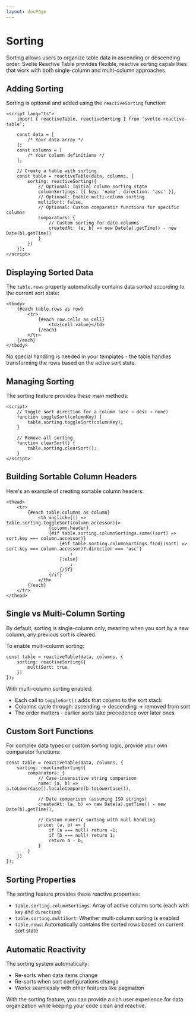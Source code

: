 ```yaml
---
layout: docPage
---
```


<script lang="ts">
	import { reactiveBreadcrumb } from '$shared/lib/breadcrumb.svelte'
	import { BookOpen } from '@lucide/svelte';

	const breadcrumb = reactiveBreadcrumb();
	breadcrumb.setItems([
		{
			icon: BookOpen, 
			href: '/docs/introduction'
		},
		{
			title: 'Core Concepts',
		},
		{
			title: 'Sorting'
		}
	])
</script>

# Sorting

Sorting allows users to organize table data in ascending or descending order. Svelte Reactive Table provides flexible, reactive sorting capabilities that work with both single-column and multi-column approaches.

## Adding Sorting

Sorting is optional and added using the `reactiveSorting` function:

```svelte
<script lang="ts">
	import { reactiveTable, reactiveSorting } from 'svelte-reactive-table';

	const data = [
		/* Your data array */
	];
	const columns = [
		/* Your column definitions */
	];

	// Create a table with sorting
	const table = reactiveTable(data, columns, {
		sorting: reactiveSorting({
			// Optional: Initial column sorting state
			columnSortings: [{ key: 'name', direction: 'asc' }],
			// Optional: Enable multi-column sorting
			multiSort: false,
			// Optional: Custom comparator functions for specific columns
			comparators: {
				// Custom sorting for date columns
				createdAt: (a, b) => new Date(a).getTime() - new Date(b).getTime()
			}
		})
	});
</script>
```

## Displaying Sorted Data

The `table.rows` property automatically contains data sorted according to the current sort state:

```svelte
<tbody>
	{#each table.rows as row}
		<tr>
			{#each row.cells as cell}
				<td>{cell.value}</td>
			{/each}
		</tr>
	{/each}
</tbody>
```

No special handling is needed in your templates - the table handles transforming the rows based on the active sort state.

## Managing Sorting

The sorting feature provides these main methods:

```svelte
<script>
	// Toggle sort direction for a column (asc → desc → none)
	function toggleSort(columnKey) {
		table.sorting.toggleSort(columnKey);
	}

	// Remove all sorting
	function clearSort() {
		table.sorting.clearSort();
	}
</script>
```

## Building Sortable Column Headers

Here's an example of creating sortable column headers:

```svelte
<thead>
	<tr>
		{#each table.columns as column}
			<th onclick={() => table.sorting.toggleSort(column.accessor)}>
				{column.header}
				{#if table.sorting.columnSortings.some((sort) => sort.key === column.accessor)}
					{#if table.sorting.columnSortings.find((sort) => sort.key === column.accessor)?.direction === 'asc'}
						↑
					{:else}
						↓
					{/if}
				{/if}
			</th>
		{/each}
	</tr>
</thead>
```

## Single vs Multi-Column Sorting

By default, sorting is single-column only, meaning when you sort by a new column, any previous sort is cleared.

To enable multi-column sorting:

```svelte
const table = reactiveTable(data, columns, {
	sorting: reactiveSorting({
		multiSort: true
	})
});
```

With multi-column sorting enabled:

- Each call to `toggleSort()` adds that column to the sort stack
- Columns cycle through: ascending → descending → removed from sort
- The order matters - earlier sorts take precedence over later ones

## Custom Sort Functions

For complex data types or custom sorting logic, provide your own comparator functions:

```svelte
const table = reactiveTable(data, columns, {
	sorting: reactiveSorting({
		comparators: {
			// Case-insensitive string comparison
			name: (a, b) => a.toLowerCase().localeCompare(b.toLowerCase()),

			// Date comparison (assuming ISO strings)
			createdAt: (a, b) => new Date(a).getTime() - new Date(b).getTime(),

			// Custom numeric sorting with null handling
			price: (a, b) => {
				if (a === null) return -1;
				if (b === null) return 1;
				return a - b;
			}
		}
	})
});
```

## Sorting Properties

The sorting feature provides these reactive properties:

- `table.sorting.columnSortings`: Array of active column sorts (each with `key` and `direction`)
- `table.sorting.multiSort`: Whether multi-column sorting is enabled
- `table.rows`: Automatically contains the sorted rows based on current sort state

## Automatic Reactivity

The sorting system automatically:

- Re-sorts when data items change
- Re-sorts when sort configurations change
- Works seamlessly with other features like pagination

With the sorting feature, you can provide a rich user experience for data organization while keeping your code clean and reactive.
